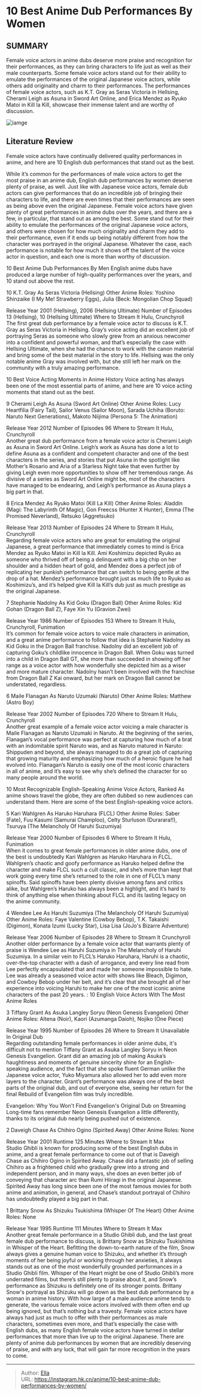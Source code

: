 # 10 Best Anime Dub Performances By Women


## SUMMARY 


 Female voice actors in anime dubs deserve more praise and recognition for their performances, as they can bring characters to life just as well as their male counterparts. 
 Some female voice actors stand out for their ability to emulate the performances of the original Japanese voice actors, while others add originality and charm to their performances. 
 The performances of female voice actors, such as K.T. Gray as Seras Victoria in Hellsing, Cherami Leigh as Asuna in Sword Art Online, and Erica Mendez as Ryuko Matoi in Kill la Kill, showcase their immense talent and are worthy of discussion. 

![iamge](https://static1.srcdn.com/wordpress/wp-content/uploads/2023/11/seras-victoria-naruto-uzumaki-ryuko-matoi.jpg)

## Literature Review

Female voice actors have continually delivered quality performances in anime, and here are 10 English dub performances that stand out as the best.




While it’s common for the performances of male voice actors to get the most praise in an anime dub, English dub performances by women deserve plenty of praise, as well. Just like with Japanese voice actors, female dub actors can give performances that do an incredible job of bringing their characters to life, and there are even times that their performances are seen as being above even the original Japanese.
Female voice actors have given plenty of great performances in anime dubs over the years, and there are a few, in particular, that stand out as among the best. Some stand out for their ability to emulate the performances of the original Japanese voice actors, and others were chosen for how much originality and charm they add to their performance, even if it ends up being notably different from how the character was portrayed in the original Japanese. Whatever the case, each performance is notable for how much it shows off the talent of the voice actor in question, and each one is more than worthy of discussion.
            
 
 10 Best Anime Dub Performances By Men 
English anime dubs have produced a large number of high-quality performances over the years, and 10 stand out above the rest.












 








 10  K.T. Gray As Seras Victoria (Hellsing) 
Other Anime Roles: Yoshino Shinzaike (I My Me! Strawberry Eggs), Julia (Beck: Mongolian Chop Squad)
        

  Release Year   2001 (Hellsing), 2006 (Hellsing Ultimate)    Number of Episodes   13 (Hellsing), 10 (Hellsing Ultimate)    Where to Stream It   Hulu, Crunchyroll    
The first great dub performance by a female voice actor to discuss is K.T. Gray as Seras Victoria in Hellsing. Gray’s voice acting did an excellent job of portraying Seras as someone who slowly grew from an anxious newcomer into a confident and powerful woman, and that’s especially the case with Hellsing Ultimate, when she had the chance to work with the canon material and bring some of the best material in the story to life. Hellsing was the only notable anime Gray was involved with, but she still left her mark on the community with a truly amazing performance.
            
 
 10 Best Voice Acting Moments in Anime History 
Voice acting has always been one of the most essential parts of anime, and here are 10 voice acting moments that stand out as the best.








 9  Cherami Leigh As Asuna (Sword Art Online) 
Other Anime Roles: Lucy Heartfilia (Fairy Tail), Sailor Venus (Sailor Moon), Sarada Uchiha (Boruto: Naruto Next Generations), Makoto Niijima (Persona 5: The Animation)


 







  Release Year   2012    Number of Episodes   96    Where to Stream It   Hulu, Crunchyroll    
Another great dub performance from a female voice actor is Cherami Leigh as Asuna in Sword Art Online. Leigh’s work as Asuna has done a lot to define Asuna as a confident and competent character and one of the best characters in the series, and stories that put Asuna in the spotlight like Mother’s Rosario and Aria of a Starless Night take that even further by giving Leigh even more opportunities to show off her tremendous range. As divisive of a series as Sword Art Online might be, most of the characters have managed to be endearing, and Leigh’s performance as Asuna plays a big part in that.





 8  Erica Mendez As Ryuko Matoi (Kill La Kill) 
Other Anime Roles: Aladdin (Magi: The Labyrinth Of Magic), Gon Freecss (Hunter X Hunter), Emma (The Promised Neverland), Retsuko (Aggretsuko)


 







  Release Year   2013    Number of Episodes   24    Where to Stream It   Hulu, Crunchyroll    
Regarding female voice actors who are great for emulating the original Japanese, a great performance that immediately comes to mind is Erica Mendez as Ryuko Matoi in Kill la Kill. Ami Koshimizu depicted Ryuko as someone who thrived off of being a delinquent with a big chip on her shoulder and a hidden heart of gold, and Mendez does a perfect job of replicating her punkish performance that can switch to being gentle at the drop of a hat. Mendez’s performance brought just as much life to Ryuko as Koshimizu’s, and it’s helped give Kill la Kill’s dub just as much prestige as the original Japanese.





 7  Stephanie Nadolny As Kid Goku (Dragon Ball) 
Other Anime Roles: Kid Gohan (Dragon Ball Z), Faye Xin Yu (Gravion Zwei)
        

  Release Year   1986    Number of Episodes   153    Where to Stream It   Hulu, Crunchyroll, Funimation    
It’s common for female voice actors to voice male characters in animation, and a great anime performance to follow that idea is Stephanie Nadolny as Kid Goku in the Dragon Ball franchise. Nadolny did an excellent job of capturing Goku’s childlike innocence in Dragon Ball. When Goku was turned into a child in Dragon Ball GT, she more than succeeded in showing off her range as a voice actor with how wonderfully she depicted him as a wiser and more mature character. Nadolny hasn’t been involved with the franchise from Dragon Ball Z Kai onward, but her mark on Dragon Ball cannot be understated, regardless.





 6  Maile Flanagan As Naruto Uzumaki (Naruto) 
Other Anime Roles: Matthew (Astro Boy)
        

  Release Year   2002    Number of Episodes   720    Where to Stream It   Hulu, Crunchyroll    
Another great example of a female voice actor voicing a male character is Maile Flanagan as Naruto Uzumaki in Naruto. At the beginning of the series, Flanagan’s vocal performance was perfect at capturing how much of a brat with an indomitable spirit Naruto was, and as Naruto matured in Naruto: Shippuden and beyond, she always managed to do a great job of capturing that growing maturity and emphasizing how much of a heroic figure he had evolved into. Flanagan’s Naruto is easily one of the most iconic characters in all of anime, and it’s easy to see why she’s defined the character for so many people around the world.
            
 
 10 Most Recognizable English-Speaking Anime Voice Actors, Ranked 
As anime shows travel the globe, they are often dubbed so new audiences can understand them. Here are some of the best English-speaking voice actors.








 5  Kari Wahlgren As Haruko Haruhara (FLCL) 
Other Anime Roles: Saber (Fate), Fuu Kasumi (Samurai Champloo), Celty Sturluson (Durarara!!), Tsuruya (The Melancholy Of Haruhi Suzumiya)


 







  Release Year   2000    Number of Episodes   6    Where to Stream It   Hulu, Funimation    
When it comes to great female performances in older anime dubs, one of the best is undoubtedly Kari Wahlgren as Haruko Haruhara in FLCL. Wahlgren’s chaotic and goofy performance as Haruko helped define the character and make FLCL such a cult classic, and she’s more than kept that work going every time she’s returned to the role in one of FLCL’s many spinoffs. Said spinoffs have been plenty divisive among fans and critics alike, but Wahlgren’s Haruko has always been a highlight, and it’s hard to think of anything else when thinking about FLCL and its lasting legacy on the anime community.





 4  Wendee Lee As Haruhi Suzumiya (The Melancholy Of Haruhi Suzumiya) 
Other Anime Roles: Faye Valentine (Cowboy Bebop), T.K. Takaishi (Digimon), Konata Izumi (Lucky Star), Lisa Lisa (JoJo&#39;s Bizarre Adventure)


 







  Release Year   2006    Number of Episodes   28    Where to Stream It   Crunchyroll    
Another older performance by a female voice actor that warrants plenty of praise is Wendee Lee as Haruhi Suzumiya in The Melancholy of Haruhi Suzumiya. In a similar vein to FLCL’s Haruko Haruhara, Haruhi is a chaotic, over-the-top character with a dash of arrogance, and every line read from Lee perfectly encapsulated that and made her someone impossible to hate. Lee was already a seasoned voice actor with shows like Bleach, Digimon, and Cowboy Bebop under her belt, and it’s clear that she brought all of her experience into voicing Haruhi to make her one of the most iconic anime characters of the past 20 years.
 : 10 English Voice Actors With The Most Anime Roles





 3  Tiffany Grant As Asuka Langley Soryu (Neon Genesis Evangelion) 
Other Anime Roles: Altena (Noir), Kaori (Azumanga Daioh), Nojiko (One Piece)
        

  Release Year   1995    Number of Episodes   26    Where to Stream It   Unavailable In Original Dub    
Regarding outstanding female performances in older anime dubs, it&#39;s difficult not to mention Tiffany Grant as Asuka Langley Soryu in Neon Genesis Evangelion. Grant did an amazing job of making Asuka’s haughtiness and moments of genuine sincerity shine for an English-speaking audience, and the fact that she spoke fluent German unlike the Japanese voice actor, Yuko Miyamura also allowed her to add even more layers to the character. Grant’s performance was always one of the best parts of the original dub, and out of everyone else, seeing her return for the final Rebuild of Evangelion film was truly incredible.
            
 
 Evangelion: Why You Won&#39;t Find Evangelion&#39;s Original Dub on Streaming 
Long-time fans remember Neon Genesis Evangelion a little differently, thanks to its original dub nearly being pushed out of existence.








 2  Daveigh Chase As Chihiro Ogino (Spirited Away) 
Other Anime Roles: None
        

  Release Year   2001    Runtime   125 Minutes    Where to Stream It   Max    
Studio Ghibli is known for producing some of the best English dubs in anime, and a great female performance to come out of that is Daveigh Chase as Chihiro Ogino in Spirited Away. Chase did a fantastic job of selling Chihiro as a frightened child who gradually grew into a strong and independent person, and in many ways, she does an even better job of conveying that character arc than Rumi Hiiragi in the original Japanese. Spirited Away has long since been one of the most famous movies for both anime and animation, in general, and Chase’s standout portrayal of Chihiro has undoubtedly played a big part in that.





 1  Brittany Snow As Shizuku Tsukishima (Whisper Of The Heart) 
Other Anime Roles: None
        

  Release Year   1995    Runtime   111 Minutes    Where to Stream It   Max    
Another great female performance in a Studio Ghibli dub, and the last great female dub performance to discuss, is Brittany Snow as Shizuku Tsukishima in Whisper of the Heart. Befitting the down-to-earth nature of the film, Snow always gives a genuine human voice to Shizuku, and whether it’s through moments of her being joyful or working through her anxieties, it always stands out as one of the most wonderfully grounded performances in a Studio Ghibli film. Whisper of the Heart might be one of Studio Ghibli’s more underrated films, but there’s still plenty to praise about it, and Snow’s performance as Shizuku is definitely one of its stronger points. Brittany Snow&#39;s portrayal as Shizuku will go down as the best dub performance by a woman in anime history.
With how large of a male audience anime tends to generate, the various female voice actors involved with them often end up being ignored, but that’s nothing but a travesty. Female voice actors have always had just as much to offer with their performances as male characters, sometimes even more, and that’s especially the case with English dubs, as many English female voice actors have turned in stellar performances that more than live up to the original Japanese. There are plenty of anime dub performances by women that are incredibly deserving of praise, and with any luck, that will gain far more recognition in the years to come.

---

> Author: [Ella](https://instagram.hk.cn/)  
> URL: https://instagram.hk.cn/anime/10-best-anime-dub-performances-by-women/  

